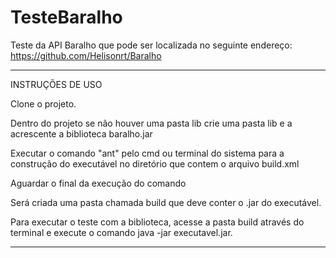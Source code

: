 TesteBaralho
============

Teste da API Baralho que pode ser localizada no seguinte endereço: https://github.com/Helisonrt/Baralho

-----------------------------------------------------------------------

INSTRUÇÕES DE USO

Clone o projeto.

Dentro do projeto se não houver uma pasta lib crie uma pasta lib e a acrescente a biblioteca baralho.jar

Executar o comando "ant" pelo cmd ou terminal do sistema para a construção do executável no diretório que contem o arquivo
build.xml 

Aguardar o final da execução do comando

Será criada uma pasta chamada build que deve conter o .jar do executável.

Para executar o teste com a biblioteca, acesse a pasta build através do terminal e execute o comando java -jar executavel.jar.

-----------------------------------------------------------------------------


